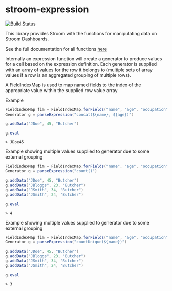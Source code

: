 # stroom-expression

[![Build Status](https://travis-ci.org/gchq/stroom-expression.svg?branch=master)](https://travis-ci.org/gchq/stroom-expression)

This library provides Stroom with the functions for manipulating data on Stroom Dashboards.

See the full documentation for all functions [here](https://github.com/gchq/stroom-docs/blob/master/user-guide/dashboards/expressions.md)

Internally an expression function will create a generator to produce values for a cell based on the expression definition. Each generator is supplied with an array of values for the row it belongs to (multiple sets of array values if a row is an aggregated grouping of multiple rows).

A FieldIndexMap is used to map named fields to the index of the appropriate value within the supplied row value array

Example
``` java
FieldIndexMap fim = FieldIndexMap.forFields("name", "age", "occupation")
Generator g = parseExpression("concat(${name}, ${age})")

g.addData("JDoe", 45, "Butcher")

g.eval
```

```
> JDoe45
```

Example showing multiple values supplied to generator due to some external grouping
``` java
FieldIndexMap fim = FieldIndexMap.forFields("name", "age", "occupation")
Generator g = parseExpression("count()")

g.addData("JDoe", 45, "Butcher")
g.addData("JBloggs", 23, "Butcher")
g.addData("JSmith", 34, "Butcher")
g.addData("JSmith", 24, "Butcher")

g.eval
```

```
> 4
```

Example showing multiple values supplied to generator due to some external grouping
``` java
FieldIndexMap fim = FieldIndexMap.forFields("name", "age", "occupation")
Generator g = parseExpression("countUnique(${name})")

g.addData("JDoe", 45, "Butcher")
g.addData("JBloggs", 23, "Butcher")
g.addData("JSmith", 34, "Butcher")
g.addData("JSmith", 24, "Butcher")

g.eval
```

```
> 3
```
